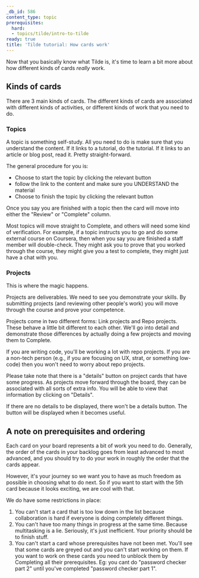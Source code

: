 ```yaml
---
_db_id: 586
content_type: topic
prerequisites:
  hard:
  - topics/tilde/intro-to-tilde
ready: true
title: 'Tilde tutorial: How cards work'
---
```


Now that you basically know what Tilde is, it's time to learn a bit more about how different kinds of cards _really_ work.

## Kinds of cards

There are 3 main kinds of cards. The different kinds of cards are associated with different kinds of activities, or different kinds of work that you need to do.

### Topics

A topic is something self-study. All you need to do is make sure that you understand the content. If it links to a tutorial, do the tutorial. If it links to an article or blog post, read it. Pretty straight-forward.

The general procedure for you is:

- Choose to start the topic by clicking the relevant button
- follow the link to the content and make sure you UNDERSTAND the material
- Choose to finish the topic by clicking the relevant button

Once you say you are finished with a topic then the card will move into either the "Review" or "Complete" column.

Most topics will move straight to Complete, and others will need some kind of verification. For example, if a topic instructs you to go and do some external course on Coursera, then when you say you are finished a staff member will double-check. They might ask you to prove that you worked through the course, they might give you a test to complete, they might just have a chat with you.
### Projects

This is where the magic happens.

Projects are deliverables. We need to see you demonstrate your skills. By submitting projects (and reviewing other people's work) you will move through the course and prove your competence.

Projects come in two different forms: Link projects and Repo projects. These behave a little bit different to each other. We'll go into detail and demonstrate those differences by actually doing a few projects and moving them to Complete.

If you are writing code, you'll be working a lot with repo projects. If you are a non-tech person (e.g., if you are focusing on UX, strat, or something low-code) then you won't need to worry about repo projects.

Please take note that there is a "details" button on project cards that have some progress. As projects move forward through the board, they can be associated with all sorts of extra info. You will be able to view that information by clicking on "Details".

If there are no details to be displayed, there won't be a details button. The button will be displayed when it becomes useful.

## A note on prerequisites and ordering

Each card on your board represents a bit of work you need to do. Generally, the order of the cards in your backlog goes from least advanced to most advanced, and you should try to do your work in roughly the order that the cards appear.

However, it's your journey so we want you to have as much freedom as possible in choosing what to do next. So if you want to start with the 5th card because it looks exciting, we are cool with that.

We do have some restrictions in place:

1. You can't start a card that is too low down in the list because collaboration is hard if everyone is doing completely different things.
2. You can't have too many things in progress at the same time. Because multitasking is a lie. Seriously, it's just inefficient. Your priority should be to finish stuff.
3. You can't start a card whose prerequisites have not been met. You'll see that some cards are greyed out and you can't start working on them. If you want to work on these cards you need to unblock them by Completing all their prerequisites. Eg: you cant do "password checker part 2" until you've completed "password checker part 1".